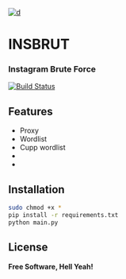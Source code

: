 [![d](https://helios-i.mashable.com/imagery/articles/05a8QemoAVg1F6idrbKCcl8/hero-image.fill.size_1248x702.v1671479522.jpg "d")](http://https://helios-i.mashable.com/imagery/articles/05a8QemoAVg1F6idrbKCcl8/hero-image.fill.size_1248x702.v1671479522.jpg "d")
# INSBRUT
### Instagram Brute Force

[![Build Status](https://travis-ci.org/joemccann/dillinger.svg?branch=master)](https://travis-ci.org/joemccann/dillinger)




## Features

- Proxy
- Wordlist
- Cupp wordlist
- 
- 

## Installation

```sh
sudo chmod +x *
pip install -r requirements.txt
python main.py
```




## License


**Free Software, Hell Yeah!**

[//]: # (These are reference links used in the body of this note and get stripped out when the markdown processor does its job. There is no need to format nicely because it shouldn't be seen. Thanks SO - http://stackoverflow.com/questions/4823468/store-comments-in-markdown-syntax)

   [dill]: <https://github.com/joemccann/dillinger>
   [git-repo-url]: <https://github.com/joemccann/dillinger.git>
   [john gruber]: <http://daringfireball.net>
   [df1]: <http://daringfireball.net/projects/markdown/>
   [markdown-it]: <https://github.com/markdown-it/markdown-it>
   [Ace Editor]: <http://ace.ajax.org>
   [node.js]: <http://nodejs.org>
   [Twitter Bootstrap]: <http://twitter.github.com/bootstrap/>
   [jQuery]: <http://jquery.com>
   [@tjholowaychuk]: <http://twitter.com/tjholowaychuk>
   [express]: <http://expressjs.com>
   [AngularJS]: <http://angularjs.org>
   [Gulp]: <http://gulpjs.com>

   [PlDb]: <https://github.com/joemccann/dillinger/tree/master/plugins/dropbox/README.md>
   [PlGh]: <https://github.com/joemccann/dillinger/tree/master/plugins/github/README.md>
   [PlGd]: <https://github.com/joemccann/dillinger/tree/master/plugins/googledrive/README.md>
   [PlOd]: <https://github.com/joemccann/dillinger/tree/master/plugins/onedrive/README.md>
   [PlMe]: <https://github.com/joemccann/dillinger/tree/master/plugins/medium/README.md>
   [PlGa]: <https://github.com/RahulHP/dillinger/blob/master/plugins/googleanalytics/README.md>

